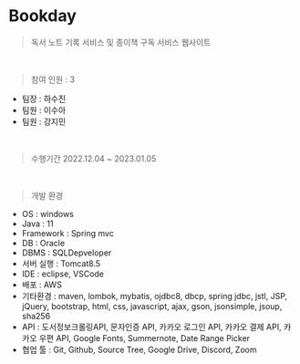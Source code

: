 # Bookday
> 독서 노트 기록 서비스 및 종이책 구독 서비스 웹사이트
<br>

> 참여 인원 : 3
* 팀장 : 하수진
* 팀원 : 이수아
* 팀원 : 강지민
<br>

> 수행기간	2022.12.04 ~ 2023.01.05
<br>

> 개발 환경	
* OS : windows
* Java : 11
* Framework : Spring mvc
* DB : Oracle
* DBMS : SQLDepveloper
* 서버 실행 : Tomcat8.5
* IDE : eclipse, VSCode
* 배포 : AWS
* 기타환경 : maven, lombok, mybatis, ojdbc8, dbcp, spring jdbc, jstl, JSP, jQuery, bootstrap, html, css, javascript, ajax, gson, jsonsimple, jsoup, sha256 
* API : 도서정보크롤링API, 문자인증 API, 카카오 로그인 API, 카카오 결제 API, 카카오 우편 API, Google Fonts, Summernote, Date Range Picker 
* 협업 툴 : Git, Github, Source Tree, Google Drive, Discord, Zoom
